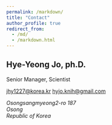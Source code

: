 ```yaml
---
permalink: /markdown/
title: "Contact"
author_profile: true
redirect_from: 
  - /md/
  - /markdown.html
---
```


## Hye-Yeong Jo, ph.D.
Senior Manager, Scientist

jhy1227@korea.kr
hyjo.knih@gmail.com

<address>
  Osongsangmyeong2-ro 187<br /> Osong <br /> Republic of Korea
</address>



